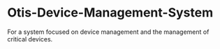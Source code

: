 # Otis-Device-Management-System
For a system focused on device management and the management of critical devices.
